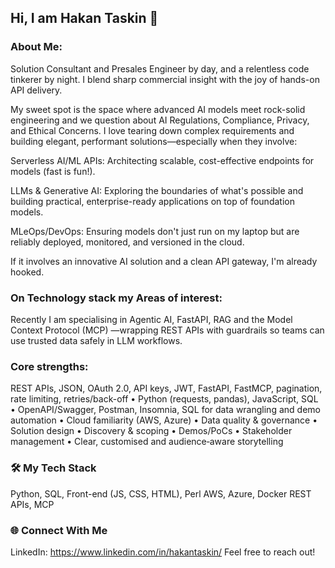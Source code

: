 ## Hi, I am Hakan Taskin 👋

### About Me: 
Solution Consultant and Presales Engineer by day, and a relentless code tinkerer by night. I blend sharp commercial insight with the joy of hands-on API delivery.

My sweet spot is the space where advanced AI models meet rock-solid engineering and we question about AI Regulations, Compliance, Privacy, and Ethical Concerns.  I love tearing down complex requirements and building elegant, performant solutions—especially when they involve:

Serverless AI/ML APIs: Architecting scalable, cost-effective endpoints for models (fast is fun!).

LLMs & Generative AI: Exploring the boundaries of what's possible and building practical, enterprise-ready applications on top of foundation models.

MLeOps/DevOps: Ensuring models don't just run on my laptop but are reliably deployed, monitored, and versioned in the cloud.

If it involves an innovative AI solution and a clean API gateway, I'm already hooked.

### On Technology stack my Areas of interest: 
Recently I am specialising in Agentic AI, FastAPI, RAG and the Model Context Protocol (MCP) —wrapping REST APIs with guardrails so teams can use trusted data safely in LLM workflows.

### Core strengths: 
REST APIs, JSON, OAuth 2.0, API keys, JWT, FastAPI, FastMCP, pagination, rate limiting, retries/back-off • Python (requests, pandas), JavaScript, SQL • OpenAPI/Swagger, Postman, Insomnia, SQL for data wrangling and demo automation • Cloud familiarity (AWS, Azure) • Data quality & governance • Solution design • Discovery & scoping • Demos/PoCs • Stakeholder management • Clear, customised and audience‑aware storytelling

### 🛠️ My Tech Stack
<p>
  Python, SQL, Front-end (JS, CSS, HTML), Perl 
  AWS, Azure, Docker 
  REST APIs, MCP 
</p>

### 🌐 Connect With Me
LinkedIn: https://www.linkedin.com/in/hakantaskin/
Feel free to reach out!

<!--
**hakant66/hakant66** is a ✨ _special_ ✨ repository because its `README.md` (this file) appears on your GitHub profile.
Here are some ideas to get you started:

- 🔭 I’m currently working on ...
- 🌱 I’m currently learning ...
- 👯 I’m looking to collaborate on ...
- 🤔 I’m looking for help with ...
- 💬 Ask me about ...
- 📫 How to reach me: ...
- 😄 Pronouns: ...
- ⚡ Fun fact: ...
-->
